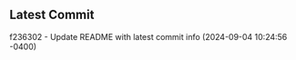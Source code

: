 
## Latest Commit
f236302 - Update README with latest commit info (2024-09-04 10:24:56 -0400) <Yunxi-Zhou>
